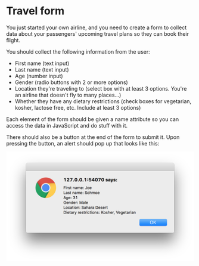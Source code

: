 # Travel form

<!-- 
  This exercise is from https://coursework.vschool.io/travel-form/
 -->

You just started your own airline, and you need to create a form to collect data
about your passengers' upcoming travel plans so they can book their flight.

You should collect the following information from the user:

- First name (text input)
- Last name (text input)
- Age (number input)
- Gender (radio buttons with 2 or more options)
- Location they're traveling to (select box with at least 3 options. You're an
  airline that doesn't fly to many places...)
- Whether they have any dietary restrictions (check boxes for vegetarian,
  kosher, lactose free, etc. Include at least 3 options)

Each element of the form should be given a name attribute so you can access the
data in JavaScript and do stuff with it.

There should also be a button at the end of the form to submit it. Upon pressing
the button, an alert should pop up that looks like this:

![Required output](../assets/travel-form.png)
